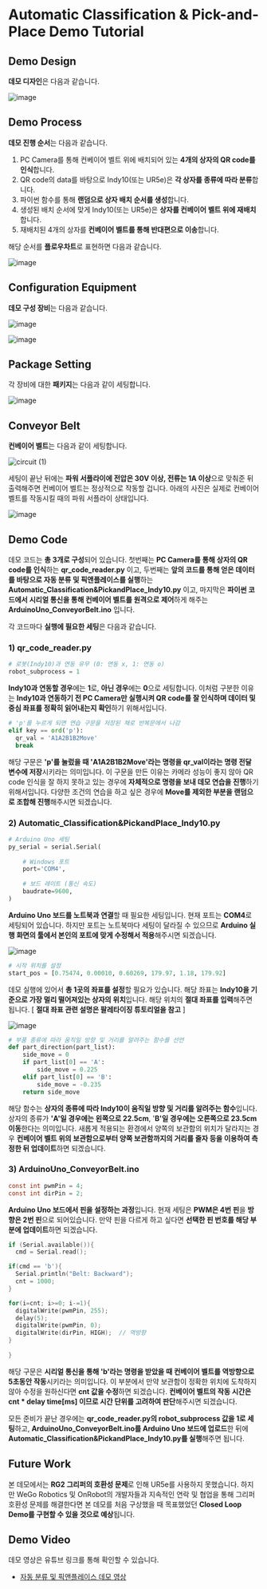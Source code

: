 # Automatic Classification & Pick-and-Place Demo Tutorial



## Demo Design

**데모 디자인**은 다음과 같습니다.

![image](https://user-images.githubusercontent.com/84532915/208834884-ec7dfd46-7d21-4753-89ef-747e51946737.png)



## Demo Process

**데모 진행 순서**는 다음과 같습니다.

1. PC Camera를 통해 컨베이어 벨트 위에 배치되어 있는 **4개의 상자의 QR code를 인식**합니다.
2. QR code의 data를 바탕으로 Indy10(또는 UR5e)은 **각 상자를 종류에 따라 분류**합니다.
3. 파이썬 함수를 통해 **랜덤으로 상자 배치 순서를 생성**합니다.
4. 생성된 배치 순서에 맞게 Indy10(또는 UR5e)은 **상자를 컨베이어 벨트 위에 재배치**합니다.
5. 재배치된 4개의 상자를 **컨베이어 벨트를 통해 반대편으로 이송**합니다. 

해당 순서를 **플로우차트**로 표현하면 다음과 같습니다.

![image](https://user-images.githubusercontent.com/84532915/208834913-00f0f69f-bba4-4cbc-9174-bdee637ff9e6.png)



## Configuration Equipment

**데모 구성 장비**는 다음과 같습니다.

![image](https://user-images.githubusercontent.com/84532915/208834951-116668ce-15ba-43d7-97c1-cd683726738d.png)

![image](https://user-images.githubusercontent.com/84532915/208834977-c3695966-b658-4e7c-a9a1-a990a97cd00e.png)



## Package Setting

각 장비에 대한 **패키지**는 다음과 같이 세팅합니다.

![image](https://user-images.githubusercontent.com/84532915/208835005-aebf929e-b4a7-489c-b326-913fd5ec25a9.png)



## Conveyor Belt

**컨베이어 벨트**는 다음과  같이 세팅합니다.

![circuit (1)](https://user-images.githubusercontent.com/84532915/209643318-b4877d39-2045-49fb-9456-0a5389bfdcb0.png)

세팅이 끝난 뒤에는 **파워 서플라이에 전압은 30V 이상, 전류는 1A 이상**으로 맞춰준 뒤 출력해주면 컨베이어 벨트는 정상적으로 작동할 겁니다. 아래의 사진은 실제로 컨베이어 벨트를 작동시킬 때의 파워 서플라이 상태입니다.

![image](https://user-images.githubusercontent.com/84532915/209468944-2c5c9453-4f90-402b-874a-75a79960d8ec.png)



## Demo Code

데모 코드는 **총 3개로 구성**되어 있습니다. 첫번째는 **PC Camera를 통해 상자의 QR code를 인식**하는 **qr_code_reader.py** 이고, 두번째는 **앞의 코드를 통해 얻은 데이터를 바탕으로 자동 분류 및 픽앤플레이스를 실행**하는 **Automatic_Classification&PickandPlace_Indy10.py** 이고, 마지막은 **파이썬 코드에서 시리얼 통신을 통해 컨베이어 벨트를 원격으로 제어**하게 해주는 **ArduinoUno_ConveyorBelt.ino** 입니다.



각 코드마다 **실행에 필요한 세팅**은 다음과 같습니다.

### 1) qr_code_reader.py

```python
# 로봇(Indy10)과 연동 유무 (0: 연동 x, 1: 연동 o)
robot_subprocess = 1
```

**Indy10과 연동할 경우**에는 **1**로, **아닌 경우**에는 **0**으로 세팅합니다. 이처럼 구분한 이유는 **Indy10과 연동하기 전 PC Camera만 실행시켜 QR code를 잘 인식하며 데이터 및 중심 좌표를 정확히 읽어내는지 확인**하기 위해서입니다.

```python
# 'p'를 누르게 되면 연습 구문을 저장된 채로 반복문에서 나감
elif key == ord('p'):
  qr_val = 'A1A2B1B2Move'
  break
```

해당 구문은 **'p'를 눌렀을 때 'A1A2B1B2Move'라는 명령을 qr_val이라는 명령 전달 변수에 저장**시키라는 의미입니다. 이 구문을 만든 이유는 카메라 성능이 좋지 않아 QR code 인식을 잘 하지 못하고 있는 경우에 **자체적으로 명령을 보내 데모 연습을 진행**하기 위해서입니다. 다양한 조건의 연습을 하고 싶은 경우에 **Move를 제외한 부분을 랜덤으로 조합해 진행**해주시면 되겠습니다.



### 2) Automatic_Classification&PickandPlace_Indy10.py

```python
# Arduino Uno 세팅
py_serial = serial.Serial(
    
    # Windows 포트
    port='COM4',
    
    # 보드 레이트 (통신 속도)
    baudrate=9600,
)
```

**Arduino Uno 보드를 노트북과 연결**할 때 필요한 세팅입니다. 현재 포트는 **COM4**로 세팅되어 있습니다. 하지만 포트는 노트북마다 세팅이 달라질 수 있으므로 **Arduino 실행 화면의 툴에서 본인의 포트에 맞게 수정해서 적용**해주시면 되겠습니다.

![image](https://user-images.githubusercontent.com/84532915/208835102-9a58895b-a42d-446c-b7aa-952b7c3d55dc.png)

```python
# 시작 위치를 설정
start_pos = [0.75474, 0.00010, 0.60269, 179.97, 1.18, 179.92]
```

데모 실행에 있어서 **총 1곳의 좌표를 설정**할 필요가 있습니다. 해당 좌표는 **Indy10을 기준으로 가장 멀리 떨어져있는 상자의 위치**입니다. 해당 위치의 **절대 좌표를 입력**해주면 됩니다.
[ **절대 좌표 관련 설명은 팔레타이징 튜토리얼을 참고** ]

![image](https://user-images.githubusercontent.com/84532915/208835127-0c1ddc67-ee47-4741-a0a2-f183efd03029.png)

```python
# 부품 종류에 따라 움직일 방향 및 거리를 알려주는 함수를 선언
def part_direction(part_list):
    side_move = 0
    if part_list[0] == 'A':
        side_move = 0.225
    elif part_list[0] == 'B':
        side_move = -0.235
    return side_move
```

해당 함수는 **상자의 종류에 따라 Indy10이 움직일 방향 및 거리를 알려주는 함수**입니다. 상자의 종류가 **'A'일 경우에는 왼쪽으로 22.5cm**, '**B'일 경우에는 오른쪽으로 23.5cm 이동**한다는 의미입니다. 새롭게 적용되는 환경에서 양쪽의 보관함의 위치가 달라지는 경우 **컨베이어 벨트 위의 보관함으로부터 양쪽 보관함까지의 거리를 줄자 등을 이용하여 측정한 뒤 업데이트**하면 되겠습니다.



### 3) ArduinoUno_ConveyorBelt.ino

```c
const int pwmPin = 4;
const int dirPin = 2;
```

**Arduino Uno 보드에서 핀을 설정하는 과정**입니다. 현재 세팅은 **PWM은 4번 핀**을 **방향은 2번 핀**으로 되어있습니다. 만약 핀을 다르게 하고 싶다면 **선택한 핀 번호를 해당 부분에 업데이트**하면 되겠습니다.

```c
if (Serial.available()){
  cmd = Serial.read();

if(cmd == 'b'){
  Serial.println("Belt: Backward");
  cnt = 1000;
}

for(i=cnt; i>=0; i-=1){
  digitalWrite(pwmPin, 255);
  delay(5);
  digitalWrite(pwmPin, 0); 
  digitalWrite(dirPin, HIGH);  // 역방향    
}
    
}
```

해당 구문은 **시리얼 통신을 통해 'b'라는 명령을 받았을 때 컨베이어 벨트를 역방향으로 5초동안 작동**시키라는 의미입니다. 이 부분에서 만약 보관함이 정확한 위치에 도착하지 않아 수정을 원하신다면 **cnt 값을 수정**하면 되겠습니다. **컨베이어 벨트의 작동 시간은 cnt * delay time[ms] 이므로 시간 단위를 고려하여 판단**해주시면 되겠습니다. 



모든 준비가 끝난 경우에는 **qr_code_reader.py의 robot_subprocess 값을 1로 세팅**하고,  **ArduinoUno_ConveyorBelt.ino를 Arduino Uno 보드에 업로드**한 뒤에 **Automatic_Classification&PickandPlace_Indy10.py를 실행**해주면 됩니다.



## Future Work

본 데모에서는 **RG2 그리퍼의 호환성 문제**로 인해 UR5e를 사용하지 못했습니다. 하지만 WeGo Robotics 및 OnRobot의 개발자들과 지속적인 연락 및 협업을 통해 그리퍼 호환성 문제를 해결한다면 본 데모를 처음 구상했을 때 목표했었던 **Closed Loop Demo를 구현할 수 있을 것으로 예상**됩니다.



## Demo Video

데모 영상은 유튜브 링크를 통해 확인할 수 있습니다.

* [자동 분류 및 픽앤플레이스 데모 영상](https://www.youtube.com/watch?v=3OCl36IBem8)

